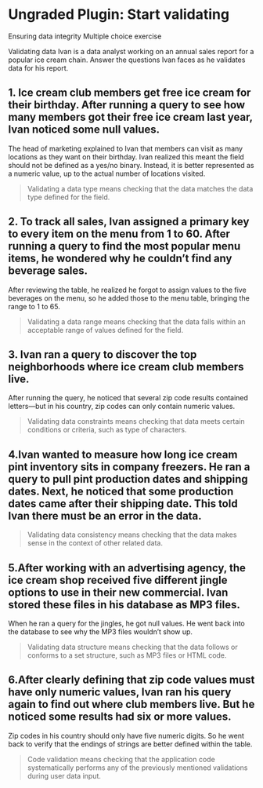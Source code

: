 # Ungraded Plugin: Start validating

Ensuring data integrity
Multiple choice exercise

Validating data
Ivan is a data analyst working on an annual sales report for a popular ice cream chain. Answer the questions Ivan faces as he validates data for his report.

## 1. Ice cream club members get free ice cream for their birthday. After running a query to see how many members got their free ice cream last year, Ivan noticed some null values.

The head of marketing explained to Ivan that members can visit as many locations as they want on their birthday. Ivan realized this meant the field should not be defined as a yes/no binary. Instead, it is better represented as a numeric value, up to the actual number of locations visited.

> Validating a data type means checking that the data matches the data type defined for the field.

## 2. To track all sales, Ivan assigned a primary key to every item on the menu from 1 to 60. After running a query to find the most popular menu items, he wondered why he couldn’t find any beverage sales.

After reviewing the table, he realized he forgot to assign values to the five beverages on the menu, so he added those to the menu table, bringing the range to 1 to 65.

> Validating a data range means checking that the data falls within an acceptable range of values defined for the field.

## 3. Ivan ran a query to discover the top neighborhoods where ice cream club members live.

After running the query, he noticed that several zip code results contained letters—but in his country, zip codes can only contain numeric values.

> Validating data constraints means checking that data meets certain conditions or criteria, such as type of characters.

## 4.Ivan wanted to measure how long ice cream pint inventory sits in company freezers. He ran a query to pull pint production dates and shipping dates. Next, he noticed that some production dates came after their shipping date. This told Ivan there must be an error in the data.

> Validating data consistency means checking that the data makes sense in the context of other related data.

## 5.After working with an advertising agency, the ice cream shop received five different jingle options to use in their new commercial. Ivan stored these files in his database as MP3 files.

When he ran a query for the jingles, he got null values. He went back into the database to see why the MP3 files wouldn’t show up.

> Validating data structure means checking that the data follows or conforms to a set structure, such as MP3 files or HTML code.

## 6.After clearly defining that zip code values must have only numeric values, Ivan ran his query again to find out where club members live. But he noticed some results had six or more values.

Zip codes in his country should only have five numeric digits. So he went back to verify that the endings of strings are better defined within the table.

> Code validation means checking that the application code systematically performs any of the previously mentioned validations during user data input.